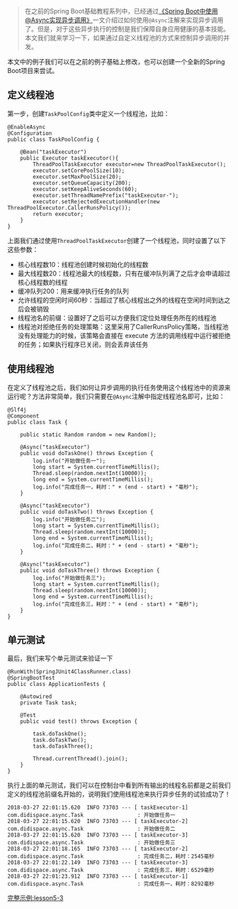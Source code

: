 > 在之前的Spring Boot基础教程系列中，已经通过[《Spring Boot中使用@Async实现异步调用》](#/async/asyncCall)一文介绍过如何使用``@Async``注解来实现异步调用了。但是，对于这些异步执行的控制是我们保障自身应用健康的基本技能。本文我们就来学习一下，如果通过自定义线程池的方式来控制异步调用的并发。

本文中的例子我们可以在之前的例子基础上修改，也可以创建一个全新的Spring Boot项目来尝试。

## 定义线程池

第一步，创建``TaskPoolConfig``类中定义一个线程池，比如：

```
@EnableAsync
@Configuration
public class TaskPoolConfig {

    @Bean("taskExecutor")
    public Executor taskExecutor(){
        ThreadPoolTaskExecutor executor=new ThreadPoolTaskExecutor();
        executor.setCorePoolSize(10);
        executor.setMaxPoolSize(20);
        executor.setQueueCapacity(200);
        executor.setKeepAliveSeconds(60);
        executor.setThreadNamePrefix("taskExecutor-");
        executor.setRejectedExecutionHandler(new ThreadPoolExecutor.CallerRunsPolicy());
        return executor;
    }
}
```

上面我们通过使用``ThreadPoolTaskExecutor``创建了一个线程池，同时设置了以下这些参数：

* 核心线程数10：线程池创建时候初始化的线程数
* 最大线程数20：线程池最大的线程数，只有在缓冲队列满了之后才会申请超过核心线程数的线程
* 缓冲队列200：用来缓冲执行任务的队列
* 允许线程的空闲时间60秒：当超过了核心线程出之外的线程在空闲时间到达之后会被销毁
* 线程池名的前缀：设置好了之后可以方便我们定位处理任务所在的线程池
* 线程池对拒绝任务的处理策略：这里采用了CallerRunsPolicy策略，当线程池没有处理能力的时候，该策略会直接在 execute 方法的调用线程中运行被拒绝的任务；如果执行程序已关闭，则会丢弃该任务

## 使用线程池

在定义了线程池之后，我们如何让异步调用的执行任务使用这个线程池中的资源来运行呢？方法非常简单，我们只需要在``@Async``注解中指定线程池名即可，比如：

```
@Slf4j
@Component
public class Task {

    public static Random random = new Random();

    @Async("taskExecutor")
    public void doTaskOne() throws Exception {
        log.info("开始做任务一");
        long start = System.currentTimeMillis();
        Thread.sleep(random.nextInt(10000));
        long end = System.currentTimeMillis();
        log.info("完成任务一，耗时：" + (end - start) + "毫秒");
    }

    @Async("taskExecutor")
    public void doTaskTwo() throws Exception {
        log.info("开始做任务二");
        long start = System.currentTimeMillis();
        Thread.sleep(random.nextInt(10000));
        long end = System.currentTimeMillis();
        log.info("完成任务二，耗时：" + (end - start) + "毫秒");
    }

    @Async("taskExecutor")
    public void doTaskThree() throws Exception {
        log.info("开始做任务三");
        long start = System.currentTimeMillis();
        Thread.sleep(random.nextInt(10000));
        long end = System.currentTimeMillis();
        log.info("完成任务三，耗时：" + (end - start) + "毫秒");
    }
}
```

## 单元测试

最后，我们来写个单元测试来验证一下

```
@RunWith(SpringJUnit4ClassRunner.class)
@SpringBootTest
public class ApplicationTests {

    @Autowired
    private Task task;

    @Test
    public void test() throws Exception {

        task.doTaskOne();
        task.doTaskTwo();
        task.doTaskThree();

        Thread.currentThread().join();
    }
}
```

执行上面的单元测试，我们可以在控制台中看到所有输出的线程名前都是之前我们定义的线程池前缀名开始的，说明我们使用线程池来执行异步任务的试验成功了！

```
2018-03-27 22:01:15.620  INFO 73703 --- [ taskExecutor-1] com.didispace.async.Task                 : 开始做任务一
2018-03-27 22:01:15.620  INFO 73703 --- [ taskExecutor-2] com.didispace.async.Task                 : 开始做任务二
2018-03-27 22:01:15.620  INFO 73703 --- [ taskExecutor-3] com.didispace.async.Task                 : 开始做任务三
2018-03-27 22:01:18.165  INFO 73703 --- [ taskExecutor-2] com.didispace.async.Task                 : 完成任务二，耗时：2545毫秒
2018-03-27 22:01:22.149  INFO 73703 --- [ taskExecutor-3] com.didispace.async.Task                 : 完成任务三，耗时：6529毫秒
2018-03-27 22:01:23.912  INFO 73703 --- [ taskExecutor-1] com.didispace.async.Task                 : 完成任务一，耗时：8292毫秒
```

[完整示例:lesson5-3](lesson5-3)

